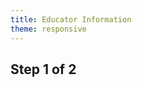 ```yaml
---
title: Educator Information
theme: responsive
---
```

## Step 1 of 2


<script type="text/javascript" src="https://secure.jotformpro.com/jsform/41186625195964"></script>